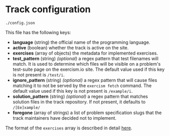# Track configuration

```
./config.json
```

This file has the following keys:

* **language** (string) the official name of the programming language.
* **active** (boolean) whether the track is active on the site.
* **exercises** (array of objects) the metadata for implemented exercises.
* **test_pattern** (string) _(optional)_ a regex pattern that test filenames will match. It is used to determine which files will be visible on a problem's test-suite page on the exercism.io site. The default value used if this key is not present is `/test/i`.
* **ignore_pattern** (string) _(optional)_ a regex pattern that will cause files matching it to not be served by the `exercism fetch` command. The default value used if this key is not present is `/example/i`.
* **solution_pattern** (string) _(optional)_ a regex pattern that matches solution files in the track repository. If not present, it defaults to `/[Ee]xample/`
* **foregone** (array of strings) a list of problem specification slugs that the track maintainers have decided not to implement.

The format of the `exercises` array is described in detail [here](/language-tracks/configuration/exercises.md).
